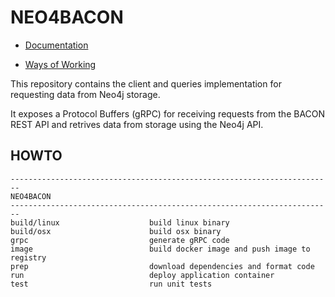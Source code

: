 # NEO4BACON

- [Documentation](https://github.com/spike-force-1-bacon-evaluators/documentation/blob/master/README.md)

- [Ways of Working](https://github.com/spike-force-1-bacon-evaluators/documentation/blob/master/docs/ways-of-working.md)


This repository contains the client and queries implementation for requesting data from Neo4j storage.

It exposes a Protocol Buffers (gRPC) for receiving requests from the BACON REST API and retrives data from storage using the Neo4j API.

## HOWTO
```
------------------------------------------------------------------------
NEO4BACON
------------------------------------------------------------------------
build/linux                    build linux binary
build/osx                      build osx binary
grpc                           generate gRPC code
image                          build docker image and push image to registry
prep                           download dependencies and format code
run                            deploy application container
test                           run unit tests
```
